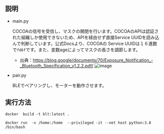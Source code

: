 ## 説明
- main.py

  COCOAの信号を受信し、マスクの開閉を行います。COCOAのAPIは認証された組織しか使用できないため、APIを経由せず直接Service UUIDを読み込んで判断しています。公式Docsより、COCOAの Service UUIDは１６進数で`fd6f`です。また、変数ageによってマスクの長さを調節します。
  
  - 出典：https://blog.google/documents/70/Exposure_Notification_-_Bluetooth_Specification_v1.2.2.pdf/
  ![image](https://user-images.githubusercontent.com/38291975/139562187-42336a13-7507-4942-8bce-fe982d58ced1.png)

  
- pair.py

  BLEでペアリングし、モーターを動作させます。
  
## 実行方法

`docker  build -t blt:latest .`

`docker run  -v /home:/home  --privileged -it --net host python:3.8 /bin/bash`
